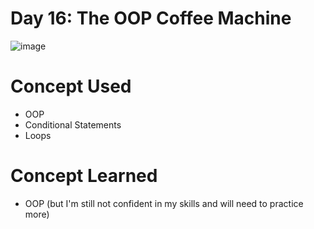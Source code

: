 # Day 16: The OOP Coffee Machine

![image](https://github.com/user-attachments/assets/681a7a7f-de00-4754-b59f-143bf6761f43)

# Concept Used
- OOP
- Conditional Statements
- Loops

# Concept Learned
- OOP (but I'm still not confident in my skills and will need to practice more)